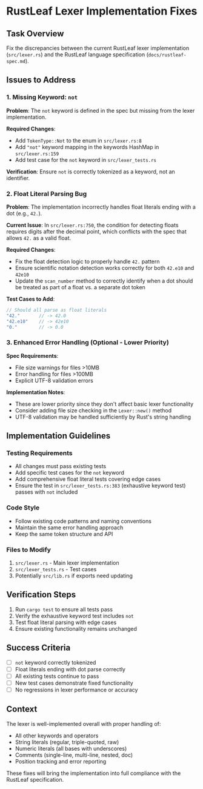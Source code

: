 # RustLeaf Lexer Implementation Fixes

## Task Overview
Fix the discrepancies between the current RustLeaf lexer implementation (`src/lexer.rs`) and the RustLeaf language specification (`docs/rustleaf-spec.md`).

## Issues to Address

### 1. Missing Keyword: `not`
**Problem**: The `not` keyword is defined in the spec but missing from the lexer implementation.

**Required Changes**:
- Add `TokenType::Not` to the enum in `src/lexer.rs:8`
- Add `"not"` keyword mapping in the keywords HashMap in `src/lexer.rs:159`
- Add test case for the `not` keyword in `src/lexer_tests.rs`

**Verification**: Ensure `not` is correctly tokenized as a keyword, not an identifier.

### 2. Float Literal Parsing Bug
**Problem**: The implementation incorrectly handles float literals ending with a dot (e.g., `42.`).

**Current Issue**: In `src/lexer.rs:750`, the condition for detecting floats requires digits after the decimal point, which conflicts with the spec that allows `42.` as a valid float.

**Required Changes**:
- Fix the float detection logic to properly handle `42.` pattern
- Ensure scientific notation detection works correctly for both `42.e10` and `42e10`
- Update the `scan_number` method to correctly identify when a dot should be treated as part of a float vs. a separate dot token

**Test Cases to Add**:
```rust
// Should all parse as float literals
"42."       // -> 42.0
"42.e10"    // -> 42e10
"0."        // -> 0.0
```

### 3. Enhanced Error Handling (Optional - Lower Priority)
**Spec Requirements**:
- File size warnings for files >10MB
- Error handling for files >100MB
- Explicit UTF-8 validation errors

**Implementation Notes**:
- These are lower priority since they don't affect basic lexer functionality
- Consider adding file size checking in the `Lexer::new()` method
- UTF-8 validation may be handled sufficiently by Rust's string handling

## Implementation Guidelines

### Testing Requirements
- All changes must pass existing tests
- Add specific test cases for the `not` keyword
- Add comprehensive float literal tests covering edge cases
- Ensure the test in `src/lexer_tests.rs:383` (exhaustive keyword test) passes with `not` included

### Code Style
- Follow existing code patterns and naming conventions
- Maintain the same error handling approach
- Keep the same token structure and API

### Files to Modify
1. `src/lexer.rs` - Main lexer implementation
2. `src/lexer_tests.rs` - Test cases
3. Potentially `src/lib.rs` if exports need updating

## Verification Steps
1. Run `cargo test` to ensure all tests pass
2. Verify the exhaustive keyword test includes `not`
3. Test float literal parsing with edge cases
4. Ensure existing functionality remains unchanged

## Success Criteria
- [ ] `not` keyword correctly tokenized
- [ ] Float literals ending with dot parse correctly  
- [ ] All existing tests continue to pass
- [ ] New test cases demonstrate fixed functionality
- [ ] No regressions in lexer performance or accuracy

## Context
The lexer is well-implemented overall with proper handling of:
- All other keywords and operators
- String literals (regular, triple-quoted, raw)
- Numeric literals (all bases with underscores)
- Comments (single-line, multi-line, nested, doc)
- Position tracking and error reporting

These fixes will bring the implementation into full compliance with the RustLeaf specification.